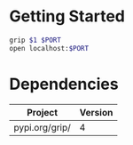 # Getting Started

```sh
grip $1 $PORT
open localhost:$PORT
```

# Dependencies

| Project        | Version |
|----------------|---------|
| pypi.org/grip/ | 4       |
